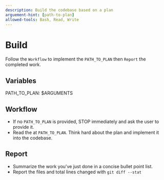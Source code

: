 ```yaml
---
description: Build the codebase based on a plan
arguement-hint: [path-to-plan]
allowed-tools: Bash, Read, Write
---
```


# Build

Follow the `Workflow` to implement the `PATH_TO_PLAN` then `Report` the completed work. 

## Variables

PATH_TO_PLAN: $ARGUMENTS

## Workflow

- If no `PATH_TO_PLAN` is provided, STOP immediately and ask the user to provide it. 
- Read the at `PATH_TO_PLAN`. Think hard about the plan and implement it into the codebase. 

## Report

- Summarize the work you've just done in a concise bullet point list. 
- Report the files and total lines changed with `git diff --stat`